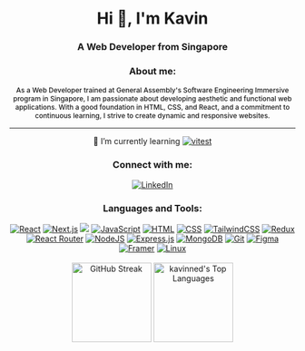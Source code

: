 <h1 align="center">Hi 👋, I'm Kavin</h1>
<h3 align="center">A Web Developer from Singapore</h3>

<h3 align="center">About me:</h3>
<p align="center" style="text-align: center; font-weight: 500; font-size: 12px">As a Web Developer trained at General Assembly's Software Engineering Immersive program in Singapore, I am passionate about developing aesthetic and functional web applications. With a good foundation in HTML, CSS, and React, and a commitment to continuous learning, I strive to create dynamic and responsive websites.
</p>
<hr/>
<p align="center">
🌱 I’m currently learning <a href="https://vitest.dev/guide/"><img src="https://img.shields.io/badge/Vitest-6E9F18?logo=vitest&logoColor=fff" alt="vitest" /></a>
</p>

<h3 align="center">Connect with me:</h3>
<div align="center">
<a href="https://www.linkedin.com/in/kavin-nedumaran/" target="blank"><img src="https://custom-icon-badges.demolab.com/badge/LinkedIn-0A66C2?logo=linkedin-white&logoColor=fff" alt="LinkedIn"/></a>
</div>

<h3 align="center">Languages and Tools:</h3>
<div align="center">
  <a href="https://react.dev/" target="_blank"><img src="https://img.shields.io/badge/React-%2320232a.svg?logo=react&logoColor=%2361DAFB" alt="React"/></a>
  <a href="https://nextjs.org/docs" target="_blank"><img src="https://img.shields.io/badge/Next.js-black?logo=next.js&logoColor=white" alt="Next.js"/></a>
  <a href="https://www.typescriptlang.org/docs/" target="_blank"><img src="https://img.shields.io/badge/TypeScript-3178C6?logo=typescript&logoColor=fff"/></a>
    <a href="https://developer.mozilla.org/en-US/docs/Web/JavaScript" target="_blank"><img src="https://img.shields.io/badge/JavaScript-F7DF1E?logo=javascript&logoColor=000" alt="JavaScript"/></a>
  <a href="https://developer.mozilla.org/en-US/docs/Web/HTML" target="_blank"><img src="https://img.shields.io/badge/HTML-%23E34F26.svg?logo=html5&logoColor=white" alt="HTML"/></a>
  <a href="https://developer.mozilla.org/en-US/docs/Web/CSS" target="_blank"><img src="https://img.shields.io/badge/CSS-1572B6?logo=css3&logoColor=fff" alt="CSS"/></a>
  <a href="https://tailwindcss.com/docs" target="_blank"><img src="https://img.shields.io/badge/Tailwind%20CSS-%2338B2AC.svg?logo=tailwind-css&logoColor=white" alt="TailwindCSS"/></a>
  <a href="https://redux.js.org/" target="_blank"><img src="https://img.shields.io/badge/Redux-764ABC?logo=redux&logoColor=fff" alt="Redux"/></a>
  <a href="https://reactrouter.com/en/main" target="_blank"><img src="https://img.shields.io/badge/React_Router-CA4245?logo=react-router&logoColor=white" alt="React Router"/></a>
  <a href="https://nodejs.org/en/docs" target="_blank"><img src="https://img.shields.io/badge/Node.js-6DA55F?logo=node.js&logoColor=white" alt="NodeJS"/></a>
  <a href="https://expressjs.com/" target="_blank"><img src="https://img.shields.io/badge/Express.js-%23404d59.svg?logo=express&logoColor=%2361DAFB" alt="Express.js"/></a>
  <a href="https://www.mongodb.com/docs/" target="_blank"><img src="https://img.shields.io/badge/MongoDB-%234ea94b.svg?logo=mongodb&logoColor=white" alt="MongoDB"/></a>
  <a href="https://git-scm.com/doc" target="_blank"><img src="https://img.shields.io/badge/Git-F05032?logo=git&logoColor=fff" alt="Git"/></a>
  <a href="https://www.figma.com/" target="_blank"><img src="https://img.shields.io/badge/Figma-F24E1E?logo=figma&logoColor=white" alt="Figma"/></a>
  <a href="https://motion.dev/docs" target="_blank"><img src="https://img.shields.io/badge/Framer_Motion-F7DF1E?logo=framer&logoColor=000" alt="Framer"/></a>
  <a href="https://www.kernel.org/doc/html/latest/" target="_blank"><img src="https://img.shields.io/badge/Linux-FCC624?logo=linux&logoColor=black" alt="Linux"/></a>
</div>

<br/>


<div align='center'>
  <a href="#"><img src="https://github-readme-streak-stats-432s.vercel.app?user=kavinned&theme=react&hide_border=true&fire=EB5454&ring=DB8819" alt="GitHub Streak" height='140px'/></a>
  <a href='#'><img src="https://github-readme-stats.vercel.app/api/top-langs/?username=kavinned&theme=react&show_icons=true&hide_border=true&layout=compact" alt="kavinned's Top Languages" height='140px'/></a>
</div>


<!--
**kavinned/kavinned** is a ✨ _special_ ✨ repository because its `README.md` (this file) appears on your GitHub profile.

Here are some ideas to get you started:

- 🔭 I’m currently working on...
- 👯 I’m looking to collaborate on...
- 🤔 I’m looking for help with...
- 💬 Ask me about...
- 📫 How to reach me:...
- 😄 Pronouns:...
- ⚡ Fun fact:...
-->
